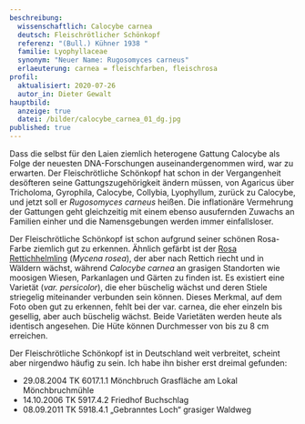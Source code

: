 ```yaml
---
beschreibung:
  wissenschaftlich: Calocybe carnea
  deutsch: Fleischrötlicher Schönkopf
  referenz: "(Bull.) Kühner 1938 "
  familie: Lyophyllaceae
  synonym: "Neuer Name: Rugosomyces carneus"
  erlaeuterung: carnea = fleischfarben, fleischrosa
profil:
  aktualisiert: 2020-07-26
  autor_in: Dieter Gewalt
hauptbild:
  anzeige: true
  datei: /bilder/calocybe_carnea_01_dg.jpg
published: true
---
```

Dass die selbst für den Laien ziemlich heterogene Gattung Calocybe als Folge der neuesten DNA-Forschungen auseinandergenommen wird, war zu erwarten. Der Fleischrötliche Schönkopf hat schon in der Vergangenheit desöfteren seine Gattungszugehörigkeit ändern müssen, von Agaricus über Tricholoma, Gyrophila, Calocybe, Collybia, Lyophyllum, zurück zu Calocybe, und jetzt soll er *Rugosomyces carneus* heißen. Die inflationäre Vermehrung der Gattungen geht gleichzeitig mit einem ebenso ausufernden Zuwachs an Familien einher und die Namensgebungen werden immer einfallsloser.

Der Fleischrötliche Schönkopf ist schon aufgrund seiner schönen Rosa-Farbe ziemlich gut zu erkennen. Ähnlich gefärbt ist der [Rosa Rettichhelmling](/pilze/mycena-rosea-rosa-rettich-helmling) (*Mycena rosea*), der aber nach Rettich riecht und in Wäldern wächst, während *Calocybe carnea* an grasigen Standorten wie moosigen Wiesen, Parkanlagen und Gärten zu finden ist. Es existiert eine Varietät (*var. persicolor*), die eher büschelig wächst und deren Stiele striegelig miteinander verbunden sein können. Dieses Merkmal, auf dem Foto oben gut zu erkennen, fehlt bei der var. carnea, die eher einzeln bis gesellig, aber auch büschelig wächst. Beide Varietäten werden heute als identisch angesehen. Die Hüte können Durchmesser von bis zu 8 cm erreichen.

Der Fleischrötliche Schönkopf ist in Deutschland weit verbreitet, scheint aber nirgendwo häufig zu sein. Ich habe ihn bisher erst dreimal gefunden:

* 29.08.2004 TK 6017.1.1 Mönchbruch Grasfläche am Lokal Mönchbruchmühle
* 14.10.2006 TK 5917.4.2 Friedhof Buchschlag
* 08.09.2011 TK 5918.4.1 „Gebranntes Loch“ grasiger Waldweg